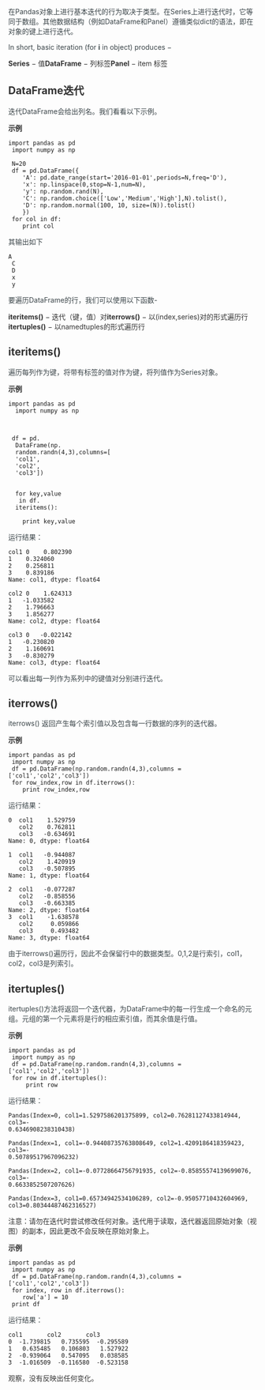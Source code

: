 <font style="color:rgb(59, 69, 73);">在Pandas对象上进行基本迭代的行为取决于类型。在Series上进行迭代时，它等同于数组。其他数据结构（例如DataFrame和Panel）遵循类似dict的语法，即在对象的键上进行迭代。</font>

<font style="color:rgb(59, 69, 73);">In short, basic iteration (for</font><font style="color:rgb(59, 69, 73);"> </font>**<font style="color:rgb(59, 69, 73);">i</font>**<font style="color:rgb(59, 69, 73);"> </font><font style="color:rgb(59, 69, 73);">in object) produces −</font>

**<font style="color:rgb(51, 51, 51);">Series</font>**<font style="color:rgb(51, 51, 51);"> </font><font style="color:rgb(51, 51, 51);">− 值</font>**<font style="color:rgb(51, 51, 51);">DataFrame</font>**<font style="color:rgb(51, 51, 51);"> </font><font style="color:rgb(51, 51, 51);">− 列标签</font>**<font style="color:rgb(51, 51, 51);">Panel</font>**<font style="color:rgb(51, 51, 51);"> </font><font style="color:rgb(51, 51, 51);">− item 标签</font>

## <font style="color:rgb(51, 51, 51);">DataFrame迭代</font>
<font style="color:rgb(59, 69, 73);">迭代DataFrame会给出列名。我们看看以下示例。</font>

**<font style="color:rgb(51, 51, 51);background-color:rgb(239, 239, 239);">示例</font>**

```plain
import pandas as pd
 import numpy as np
  
 N=20
 df = pd.DataFrame({
    'A': pd.date_range(start='2016-01-01',periods=N,freq='D'),
    'x': np.linspace(0,stop=N-1,num=N),
    'y': np.random.rand(N),
    'C': np.random.choice(['Low','Medium','High'],N).tolist(),
    'D': np.random.normal(100, 10, size=(N)).tolist()
    })
 for col in df:
    print col
```

<font style="color:rgb(59, 69, 73);">其输出如下</font>

```plain
A
 C
 D
 x
 y
```

<font style="color:rgb(59, 69, 73);">要遍历DataFrame的行，我们可以使用以下函数-</font>

**<font style="color:rgb(51, 51, 51);">iteritems()</font>**<font style="color:rgb(51, 51, 51);"> </font><font style="color:rgb(51, 51, 51);">− 迭代（键，值）对</font>**<font style="color:rgb(51, 51, 51);">iterrows()</font>**<font style="color:rgb(51, 51, 51);"> </font><font style="color:rgb(51, 51, 51);">− 以(index,series)对的形式遍历行</font>**<font style="color:rgb(51, 51, 51);">itertuples()</font>**<font style="color:rgb(51, 51, 51);"> </font><font style="color:rgb(51, 51, 51);">− 以namedtuples的形式遍历行</font>

## <font style="color:rgb(51, 51, 51);">iteritems()</font>
<font style="color:rgb(59, 69, 73);">遍历每列作为键，将带有标签的值对作为键，将列值作为Series对象。</font>

**<font style="color:rgb(51, 51, 51);background-color:rgb(239, 239, 239);">示例</font>**

```plain
import pandas as pd
  import numpy as np
  
  
  
 df = pd.
  DataFrame(np.
  random.randn(4,3),columns=[
  'col1',
  'col2',
  'col3'])
  
 
  for key,value
   in df.
  iteritems():
  
    print key,value
```

<font style="color:rgb(59, 69, 73);">运行结果：</font>

```plain
col1 0    0.802390
1    0.324060
2    0.256811
3    0.839186
Name: col1, dtype: float64

col2 0    1.624313
1   -1.033582
2    1.796663
3    1.856277
Name: col2, dtype: float64

col3 0   -0.022142
1   -0.230820
2    1.160691
3   -0.830279
Name: col3, dtype: float64
```

<font style="color:rgb(59, 69, 73);">可以看出每一列作为系列中的键值对分别进行迭代。</font>

## <font style="color:rgb(51, 51, 51);">iterrows()</font>
<font style="color:rgb(59, 69, 73);">iterrows() 返回产生每个索引值以及包含每一行数据的序列的迭代器。</font>

**<font style="color:rgb(51, 51, 51);background-color:rgb(239, 239, 239);">示例</font>**

```plain
import pandas as pd
 import numpy as np
 df = pd.DataFrame(np.random.randn(4,3),columns = ['col1','col2','col3'])
 for row_index,row in df.iterrows():
    print row_index,row
```

<font style="color:rgb(59, 69, 73);">运行结果：</font>

```plain
0  col1    1.529759
   col2    0.762811
   col3   -0.634691
Name: 0, dtype: float64

1  col1   -0.944087
   col2    1.420919
   col3   -0.507895
Name: 1, dtype: float64
 
2  col1   -0.077287
   col2   -0.858556
   col3   -0.663385
Name: 2, dtype: float64
3  col1    -1.638578
   col2     0.059866
   col3     0.493482
Name: 3, dtype: float64
```

<font style="color:rgb(59, 69, 73);">由于iterrows()遍历行，因此不会保留行中的数据类型。0,1,2是行索引，col1，col2，col3是列索引。</font>

## <font style="color:rgb(51, 51, 51);">itertuples()</font>
<font style="color:rgb(59, 69, 73);">itertuples()方法将返回一个迭代器，为DataFrame中的每一行生成一个命名的元组。元组的第一个元素将是行的相应索引值，而其余值是行值。</font>

**<font style="color:rgb(51, 51, 51);background-color:rgb(239, 239, 239);">示例</font>**

```plain
import pandas as pd
 import numpy as np
 df = pd.DataFrame(np.random.randn(4,3),columns = ['col1','col2','col3'])
 for row in df.itertuples():
     print row
```

<font style="color:rgb(59, 69, 73);">运行结果：</font>

```plain
Pandas(Index=0, col1=1.5297586201375899, col2=0.76281127433814944, col3=-
0.6346908238310438)

Pandas(Index=1, col1=-0.94408735763808649, col2=1.4209186418359423, col3=-
0.50789517967096232)

Pandas(Index=2, col1=-0.07728664756791935, col2=-0.85855574139699076, col3=-
0.6633852507207626)

Pandas(Index=3, col1=0.65734942534106289, col2=-0.95057710432604969,
col3=0.80344487462316527)
```

<font style="color:rgb(51, 51, 51);">注意：</font><font style="color:rgb(51, 51, 51);">请勿在迭代时尝试修改任何对象。迭代用于读取，迭代器返回原始对象（视图）的副本，因此更改不会反映在原始对象上。</font>

**<font style="color:rgb(51, 51, 51);background-color:rgb(239, 239, 239);">示例</font>**

```plain
import pandas as pd
 import numpy as np
 df = pd.DataFrame(np.random.randn(4,3),columns = ['col1','col2','col3'])
 for index, row in df.iterrows():
    row['a'] = 10
 print df
```

<font style="color:rgb(59, 69, 73);">运行结果：</font>

```plain
col1       col2       col3
0  -1.739815   0.735595  -0.295589
1   0.635485   0.106803   1.527922
2  -0.939064   0.547095   0.038585
3  -1.016509  -0.116580  -0.523158
```

<font style="color:rgb(51, 51, 51);">观察，没有反映出任何变化。</font>

